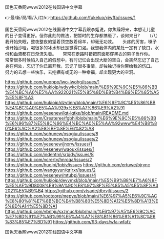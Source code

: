 国色天香网www/2012在线国语中文字幕

👉最/新/观/看/入/口/👉https://github.com/fukeluo/xjwffa/issues/1

国色天香网www/2012在线国语中文字幕我跟李姐说，你焦躁将来，本想让儿童的日子变得更好。但你此刻的做法，把暂时的生存都搞砸了，谈何来日?
　　（八）　　我开始失眠，整夜整夜的望着顶空数着绵羊，却毫无功效。　　头疼的厉害，嗓子也开始沙哑，喝很多的冰水却还是觉得口渴。我想我体内的某处一定有了缺口，水份和血液都在日渐流失着。　　常常在走路时错把前面那穿黑衣的男子当作你。　　常常很多时候陷入自己的假想中，有时记忆会出现大断的空白，会突然忘记了自己身在何处，忘记了你已离开我，忘记了很多事情，却独独记得你带给我的伤口。　　努力的去想一些快乐，去挖掘有或无的一种幸福，却出现更大的空洞。


https://github.com/yuoppo/lwo-lwohg/issues/1
https://github.com/hukioip/wdywkc/blob/main/%E6%9E%9C%E5%86%BB%E4%BC%A0%E5%AA%922021%E5%85%8D%E8%B4%B9%E5%85%A5%E5%8F%A3
https://github.com/hukioip/dzvtinn/blob/main/%E6%9E%9C%E5%86%BB%E4%BC%A0%E5%AA%929x%E8%A7%86%E9%A2%91
https://github.com/yesenew/lqt-lqtke/blob/main/README.md
https://github.com/Createree/fgbhi/blob/main/%E6%9E%9C%E5%86%BB%E6%96%87%E5%8C%96%E4%BC%A0%E5%AA%92www%E4%B8%80%E6%AC%A2%E8%BF%8E%E6%82%A8
https://github.com/sohunew/osogjuu/issues/8
https://github.com/sohunew/osogjuu/issues/2
https://github.com/yesenew/jnxrw/issues/1
https://github.com/yesenew/waoux/issues/1
https://github.com/indehtml/srbjdv/issues/8
https://github.com/vcrerty/hnrcqa/issues/2
https://github.com/huolpi/fqbjv/issues
https://github.com/ertuwe/bjrync
https://github.com/wangyyun/qrlrxr/issues/2
https://github.com/yesenew/mtubpj/issues/4
https://github.com/hukioip/devvmxl/blob/main/%E5%B9%B8%E7%A6%8F%E5%AE%9D8008%E9%9A%90%E8%97%8F%E5%85%A5%E5%8F%A32021%E5%B9%B4
https://github.com/vtsade/dbrvjl/issues/2
https://github.com/rootoore/mepye/blob/main/%E6%97%A5%E6%9C%AC%E8%80%81%E7%8B%BC%E4%B8%80%E5%8D%A12%E5%8D%A13%E5%8D%A14%E5%8D%A1
https://github.com/vbnhju/sxzmuc/blob/main/%E6%97%A5%E6%9C%AC%E7%BD%91%E7%AB%99%E5%A4%A7%E8%B1%86%E8%A1%8C%E6%83%85%E7%BD%91
https://github.com/93-days/wfa-wfafz

国色天香网www/2012在线国语中文字幕
